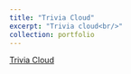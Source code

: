 ```yaml
---
title: "Trivia Cloud"
excerpt: "Trivia cloud<br/>"
collection: portfolio
---
```


 [Trivia Cloud](https://github.com/cjcocokrisp/trivia-cloud "Github page")
